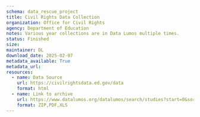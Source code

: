 ```yaml
---
schema: data_rescue_project 
title: Civil Rights Data Collection
organization: Office for Civil Rights
agency: Department of Education
notes: Various year collections are in Data Lumos multiple times.
status: Finished
size: 
maintainer: DL
download_date: 2025-02-07
metadata_available: True
metadata_url: 
resources:
  - name: Data Source
    url: https://civilrightsdata.ed.gov/data
    format: html
  - name: Link to archive
    url: https://www.datalumos.org/datalumos/search/studies?start=0&sort=score%20desc%2CDATEUPDATED%20desc&ARCHIVE=datalumos&rows=25&q=%22civil%20rights%22%20education
    format: ZIP,PDF,XLS
---
```

